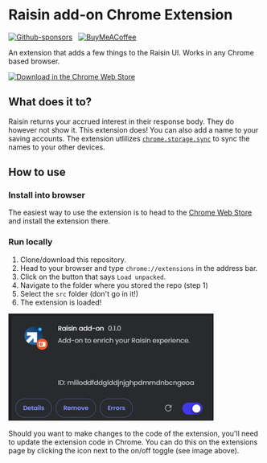 # Raisin add-on Chrome Extension

[![Github-sponsors](https://img.shields.io/badge/sponsor-30363D?style=for-the-badge&logo=GitHub-Sponsors&logoColor=#EA4AAA)](https://github.com/sponsors/dickwolff) &nbsp;
[![BuyMeACoffee](https://img.shields.io/badge/Buy%20Me%20a%20Coffee-ffdd00?style=for-the-badge&logo=buy-me-a-coffee&logoColor=black)](https://www.buymeacoffee.com/dickw0lff)

An extension that adds a few things to the Raisin UI. Works in any Chrome based browser.

[![Download in the Chrome Web Store](https://developer.chrome.com/static/docs/webstore/branding/image/206x58-chrome-web-bcb82d15b2486.png)](https://chrome.google.com/webstore/detail/)

## What does it to?

Raisin returns your accrued interest in their response body. They do however not show it. This extension does! You can also add a name to your saving accounts. The extension utlilizes [`chrome.storage.sync`](https://developer.chrome.com/docs/extensions/reference/api/storage?hl=nl#property-sync) to sync the names to your other devices.

## How to use

### Install into browser

The easiest way to use the extension is to head to the [Chrome Web Store]() and install the extension there.

### Run locally

1. Clone/download this repository.
2. Head to your browser and type `chrome://extensions` in the address bar.
3. Click on the button that says `Load unpacked`.
4. Navigate to the folder where you stored the repo (step 1)
5. Select the `src` folder (don't go in it!)
6. The extension is loaded!

![Locally run extension](img/local.png)

Should you want to make changes to the code of the extension, you'll need to update the extension code in Chrome. You can do this on the extensions page by clicking the icon next to the on/off toggle (see image above).
